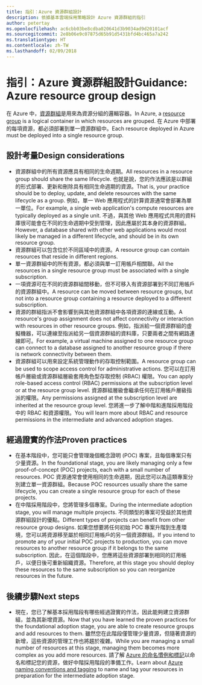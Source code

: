 ```yaml
---
title: 指引：Azure 資源群組設計
description: 依據基本雲端採用策略設計 Azure 資源群組的指引
author: petertay
ms.openlocfilehash: ac6cbb03be8cdba020641d3b9034ad9d20101acf
ms.sourcegitcommit: 2e8b06e9c07875d65b91d5431bfd4bc465a7a242
ms.translationtype: HT
ms.contentlocale: zh-TW
ms.lasthandoff: 02/09/2018
---
```

# <a name="guidance-azure-resource-group-design"></a><span data-ttu-id="95858-103">指引：Azure 資源群組設計</span><span class="sxs-lookup"><span data-stu-id="95858-103">Guidance: Azure resource group design</span></span>

<span data-ttu-id="95858-104">在 Azure 中，[資源群組](https://docs.microsoft.com/azure/azure-resource-manager/resource-group-overview#resource-groups)是用來為資源分組的邏輯容器。</span><span class="sxs-lookup"><span data-stu-id="95858-104">In Azure, a [resource group](https://docs.microsoft.com/azure/azure-resource-manager/resource-group-overview#resource-groups) is a logical container in which resources are grouped.</span></span> <span data-ttu-id="95858-105">在 Azure 中部署的每項資源，都必須部署到單一資源群組中。</span><span class="sxs-lookup"><span data-stu-id="95858-105">Each resource deployed in Azure must be deployed into a single resource group.</span></span>

## <a name="design-considerations"></a><span data-ttu-id="95858-106">設計考量</span><span class="sxs-lookup"><span data-stu-id="95858-106">Design considerations</span></span>

- <span data-ttu-id="95858-107">資源群組中的所有資源應具有相同的生命週期。</span><span class="sxs-lookup"><span data-stu-id="95858-107">All resources in a resource group should share the same lifecycle.</span></span> <span data-ttu-id="95858-108">也就是說，您的作法應該是以群組的形式部署、更新和刪除具有相同生命週期的資源。</span><span class="sxs-lookup"><span data-stu-id="95858-108">That is, your practice should be to deploy, update, and delete resources with the same lifecycle as a group.</span></span> <span data-ttu-id="95858-109">例如，單一 Web 應用程式的計算資源通常會部署為單一單位。</span><span class="sxs-lookup"><span data-stu-id="95858-109">For example, a single web application's compute resources are typically deployed as a single unit.</span></span> <span data-ttu-id="95858-110">不過，與其他 Web 應用程式共用的資料庫很可能會在不同的生命週期中受到管理，因此應屬於其本身的資源群組。</span><span class="sxs-lookup"><span data-stu-id="95858-110">However, a database shared with other web applications would most likely be managed in a different lifecycle, and should be in its own resource group.</span></span>
- <span data-ttu-id="95858-111">資源群組可以包含位於不同區域中的資源。</span><span class="sxs-lookup"><span data-stu-id="95858-111">A resource group can contain resources that reside in different regions.</span></span>
- <span data-ttu-id="95858-112">單一資源群組中的所有資源，都必須與單一訂用帳戶相關聯。</span><span class="sxs-lookup"><span data-stu-id="95858-112">All the resources in a single resource group must be associated with a single subscription.</span></span> 
- <span data-ttu-id="95858-113">一項資源可在不同的資源群組間移動，但不可移入有資源部署到不同訂用帳戶的資源群組中。</span><span class="sxs-lookup"><span data-stu-id="95858-113">A resource can be moved between resource groups, but not into a resource group containing a resource deployed to a different subscription.</span></span>
- <span data-ttu-id="95858-114">資源的群組指派不會影響到與其他資源群組中各項資源的連線或互動。</span><span class="sxs-lookup"><span data-stu-id="95858-114">A resource's group assignment does not affect connectivity or interaction with resources in other resource groups.</span></span> <span data-ttu-id="95858-115">例如，指派給一個資源群組的虛擬機器，可以連線至指派給另一個資源群組的資料庫，只要兩者之間有網路連線即可。</span><span class="sxs-lookup"><span data-stu-id="95858-115">For example, a virtual machine assigned to one resource group can connect to a database assigned to another resource group if there is network connectivity between them.</span></span>
- <span data-ttu-id="95858-116">資源群組可以用來設定系統管理動作的存取控制範圍。</span><span class="sxs-lookup"><span data-stu-id="95858-116">A resource group can be used to scope access control for administrative actions.</span></span> <span data-ttu-id="95858-117">您可以在訂用帳戶層級或資源群組層級套用角色型存取控制 (RBAC) 權限。</span><span class="sxs-lookup"><span data-stu-id="95858-117">You can apply role-based access control (RBAC) permissions at the subscription level or at the resource group level.</span></span> <span data-ttu-id="95858-118">資源群組層級會繼承任何在訂用帳戶層級指派的權限。</span><span class="sxs-lookup"><span data-stu-id="95858-118">Any permissions assigned at the subscription level are inherited at the resource group level.</span></span> <span data-ttu-id="95858-119">您將進一步了解中階和進階採用階段中的 RBAC 和資源權限。</span><span class="sxs-lookup"><span data-stu-id="95858-119">You will learn more about RBAC and resource permissions in the intermediate and advanced adoption stages.</span></span>

## <a name="proven-practices"></a><span data-ttu-id="95858-120">經過證實的作法</span><span class="sxs-lookup"><span data-stu-id="95858-120">Proven practices</span></span>

- <span data-ttu-id="95858-121">在基本階段中，您可能只會管理幾個概念證明 (POC) 專案，且每個專案只有少量資源。</span><span class="sxs-lookup"><span data-stu-id="95858-121">In the foundational stage, you are likely managing only a few proof-of-concept (POC) projects, each with a small number of resources.</span></span> <span data-ttu-id="95858-122">POC 資源通常會使用相同的生命週期，因此您可以為這類專案分別建立單一資源群組。</span><span class="sxs-lookup"><span data-stu-id="95858-122">Because POC resources usually share the same lifecycle, you can create a single resource group for each of these projects.</span></span>
- <span data-ttu-id="95858-123">在中階採用階段中，您將管理多個專案。</span><span class="sxs-lookup"><span data-stu-id="95858-123">During the intermediate adoption stage, you will manage multiple projects.</span></span> <span data-ttu-id="95858-124">不同類型的專案可受益於其他資源群組設計的優點。</span><span class="sxs-lookup"><span data-stu-id="95858-124">Different types of projects can benefit from other resource group designs.</span></span> <span data-ttu-id="95858-125">如果您想要將任何初始 POC 專案升階到生產環境，您可以將資源移至屬於相同訂用帳戶的另一個資源群組。</span><span class="sxs-lookup"><span data-stu-id="95858-125">If you intend to promote any of your initial POC projects to production, you can move resources to another resource group if it belongs to the same subscription.</span></span> <span data-ttu-id="95858-126">因此，在這個階段中，您應將這些資源部署到相同的訂用帳戶，以便日後可重新組織資源。</span><span class="sxs-lookup"><span data-stu-id="95858-126">Therefore, at this stage you should deploy these resources to the same subscription so you can reorganize resources in the future.</span></span>

## <a name="next-steps"></a><span data-ttu-id="95858-127">後續步驟</span><span class="sxs-lookup"><span data-stu-id="95858-127">Next steps</span></span>

* <span data-ttu-id="95858-128">現在，您已了解基本採用階段有哪些經過證實的作法，因此能夠建立資源群組，並為其新增資源。</span><span class="sxs-lookup"><span data-stu-id="95858-128">Now that you have learned the proven practices for the foundational adoption stage, you are able to create resource groups and add resources to them.</span></span> <span data-ttu-id="95858-129">雖然您在此階段僅管理少量資源，但隨著資源的新增，這些資源的管理工作也將趨於複雜。</span><span class="sxs-lookup"><span data-stu-id="95858-129">While you are managing a small number of resources at this stage, managing them becomes more complex as you add more resources.</span></span> <span data-ttu-id="95858-130">請了解 [Azure 的命名慣例和標記](/azure/architecture/best-practices/naming-conventions?toc=/azure/architecture/cloud-adoption-guide/toc.json)以命名和標記您的資源，做好中階採用階段的準備工作。</span><span class="sxs-lookup"><span data-stu-id="95858-130">Learn about [Azure naming conventions and tagging](/azure/architecture/best-practices/naming-conventions?toc=/azure/architecture/cloud-adoption-guide/toc.json) to name and tag your resources in preparation for the intermediate adoption stage.</span></span>
